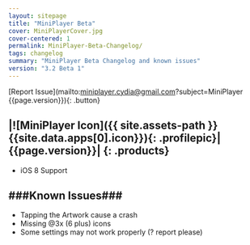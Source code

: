 ```yaml
---
layout: sitepage
title: "MiniPlayer Beta"
cover: MiniPlayerCover.jpg
cover-centered: 1
permalink: MiniPlayer-Beta-Changelog/
tags: changelog
summary: "MiniPlayer Beta Changelog and known issues"
version: "3.2 Beta 1"
---
```


<style>
body, html{ 
    background-color: transparent;
}

.page-content {
    margin: 10px auto;
    border-radius: 10px;
}

.headerImageWrapper, footer, header{
    display:none;
}

</style>

[Report Issue](mailto:miniplayer.cydia@gmail.com?subject=MiniPlayer {{page.version}}){: .button}

|![MiniPlayer Icon]({{ site.assets-path }}{{site.data.apps[0].icon}}){: .profilepic}|{{page.version}}|
{: .products}
---------------

- iOS 8 Support

###Known Issues###
-----------

- Tapping the Artwork cause a crash
- Missing @3x (6 plus) icons
- Some settings may not work properly (? report please)
